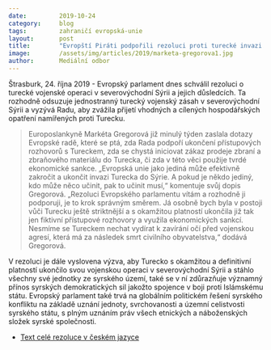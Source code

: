 ```yaml
---
date:         2019-10-24
category:     blog
tags:         zahraničí evropská-unie
layout:       post
title:        "Evropští Piráti podpořili rezoluci proti turecké invazi v Sýrii"
image:        /assets/img/articles/2019/marketa-gregorova1.jpg
author:       Mediální odbor
---
```




Štrasburk, 24. října 2019 - Evropský parlament dnes schválil rezoluci o turecké vojenské operaci v severovýchodní Sýrii a jejich důsledcích. Ta rozhodně odsuzuje jednostranný turecký vojenský zásah v severovýchodní Sýrii a vyzývá Radu, aby zvážila přijetí vhodných a cílených hospodářských opatření namířených proti Turecku.

> Europoslankyně Markéta Gregorová již minulý týden zaslala dotazy Evropské radě, které se ptá, zda Rada podpoří ukončení přístupových rozhovorů s Tureckem, zda se chystá iniciovat zákaz prodeje zbraní a zbraňového materiálu do Turecka, či zda v této věci použije tvrdé ekonomické sankce. „Evropská unie jako jediná může efektivně zakročit a ukončit invazi Turecka do Sýrie. A pokud je někdo jediný, kdo může něco učinit, pak to učinit musí,“ komentuje svůj dopis Gregorová. „Rezoluci Evropského parlamentu vítám a rozhodně ji podporuji, je to krok správným směrem. Já osobně bych byla v postoji vůči Turecku ještě striktnější a s okamžitou platností ukončila již tak jen fiktivní přístupové rozhovory a využila ekonomických sankcí. Nesmíme se Tureckem nechat vydírat k zavírání očí před vojenskou agresí, která má za následek smrt civilního obyvatelstva,“ dodává Gregorová.

V rezoluci je dále vyslovena výzva, aby Turecko s okamžitou a definitivní platností ukončilo svou vojenskou operaci v severovýchodní Sýrii a stáhlo všechny své jednotky ze syrského území, také se v ní zdůrazňuje významný přínos syrských demokratických sil jakožto spojence v boji proti Islámskému státu. Evropský parlament také trvá na globálním politickém řešení syrského konfliktu na základě uznání jednoty, svrchovanosti a územní celistvosti syrského státu, s plným uznáním práv všech etnických a náboženských složek syrské společnosti.


* [Text celé rezoluce v českém jazyce](https://www.europarl.europa.eu/doceo/document/RC-9-2019-0123_CS.html?fbclid=IwAR0GQRakxve2OATHHwE-8arS1xWmmyxoDLRFI935eicKlDqLBT0-3-tpTa4)
